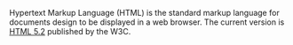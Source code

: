 Hypertext Markup Language (HTML) is the standard markup language for documents design to be displayed in a web browser. The current version is [HTML 5.2](https://www.w3.org/TR/2017/REC-html52-20171214/) published by the W3C.